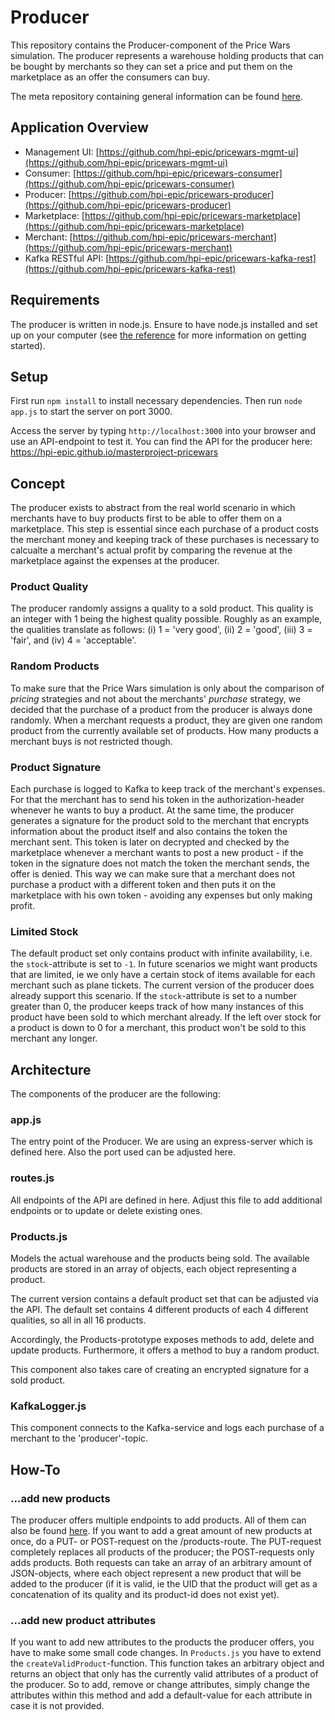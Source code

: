 # Producer

This repository contains the Producer-component of the Price Wars simulation. The producer represents a warehouse holding products that can be bought by merchants so they can set a price and put them on the marketplace as an offer the consumers can buy.

The meta repository containing general information can be found [here](https://github.com/hpi-epic/masterproject-pricewars).

## Application Overview
* Management UI: [https://github.com/hpi-epic/pricewars-mgmt-ui](https://github.com/hpi-epic/pricewars-mgmt-ui)
* Consumer: [https://github.com/hpi-epic/pricewars-consumer](https://github.com/hpi-epic/pricewars-consumer)
* Producer: [https://github.com/hpi-epic/pricewars-producer](https://github.com/hpi-epic/pricewars-producer)
* Marketplace: [https://github.com/hpi-epic/pricewars-marketplace](https://github.com/hpi-epic/pricewars-marketplace)
* Merchant: [https://github.com/hpi-epic/pricewars-merchant](https://github.com/hpi-epic/pricewars-merchant)
* Kafka RESTful API: [https://github.com/hpi-epic/pricewars-kafka-rest](https://github.com/hpi-epic/pricewars-kafka-rest)

## Requirements
The producer is written in node.js. Ensure to have node.js installed and set up on your computer (see [the reference](https://nodejs.org/en/) for more information on getting started).

## Setup
First run ```npm install``` to install necessary dependencies. Then run ```node app.js``` to start the server on port 3000.

Access the server by typing ```http://localhost:3000``` into your browser and use an API-endpoint to test it. You can find the API for the producer here: https://hpi-epic.github.io/masterproject-pricewars

## Concept
The producer exists to abstract from the real world scenario in which merchants have to buy products first to be able to offer them on a marketplace. This step is essential since each purchase of a product costs the merchant money and keeping track of these purchases is necessary to calcualte a merchant's actual profit by comparing the revenue at the marketplace against the expenses at the producer.

### Product Quality
The producer randomly assigns a quality to a sold product. This quality is an integer with 1 being the highest quality possible.
Roughly as an example, the qualities translate as follows: (i) 1 = 'very good', (ii) 2 = 'good', (iii) 3 = 'fair', and (iv) 4 = 'acceptable'.

### Random Products
To make sure that the Price Wars simulation is only about the comparison of *pricing* strategies and not about the merchants' *purchase* strategy, we decided that the purchase of a product from the producer is always done randomly. When a merchant requests a product, they are given one random product from the currently available set of products. How many products a merchant buys is not restricted though. 

### Product Signature
Each purchase is logged to Kafka to keep track of the merchant's expenses. For that the merchant has to send his token in the authorization-header whenever he wants to buy a product. At the same time, the producer generates a signature for the product sold to the merchant that encrypts information about the product itself and also contains the token the merchant sent. This token is later on decrypted and checked by the marketplace whenever a merchant wants to post a new product - if the token in the signature does not match the token the merchant sends, the offer is denied. This way we can make sure that a merchant does not purchase a product with a different token and then puts it on the marketplace with his own token - avoiding any expenses but only making profit. 

### Limited Stock
The default product set only contains product with infinite availability, i.e. the `stock`-attribute is set to `-1`. In future scenarios we might want products that are limited, ie we only have a certain stock of items available for each merchant such as plane tickets. The current version of the producer does already support this scenario. If the `stock`-attribute is set to a number greater than 0, the producer keeps track of how many instances of this product have been sold to which merchant already. If the left over stock for a product is down to 0 for a merchant, this product won't be sold to this merchant any longer. 

## Architecture
The components of the producer are the following:
### app.js 
The entry point of the Producer. We are using an express-server which is defined here. Also the port used can be adjusted here. 

### routes.js
All endpoints of the API are defined in here. Adjust this file to add additional endpoints or to update or delete existing ones.

### Products.js 
Models the actual warehouse and the products being sold. The available products are stored in an array of objects, each object representing a product. 

The current version contains a default product set that can be adjusted via the API. The default set contains 4 different products of each 4 different qualities, so all in all 16 products. 

Accordingly, the Products-prototype exposes methods to add, delete and update products. Furthermore, it offers a method to buy a random product.

This component also takes care of creating an encrypted signature for a sold product. 

### KafkaLogger.js
This component connects to the Kafka-service and logs each purchase of a merchant to the 'producer'-topic.

## How-To

### ...add new products
The producer offers multiple endpoints to add products. All of them can also be found [here](https://hpi-epic.github.io/masterproject-pricewars). If you want to add a great amount of new products at once, do a PUT- or POST-request on the /products-route. The PUT-request completely replaces all products of the producer; the POST-requests only adds products. Both requests can take an array of an arbitrary amount of JSON-objects, where each object represent a new product that will be added to the producer (if it is valid, ie the UID that the product will get as a concatenation of its quality and its product-id does not exist yet).

### ...add new product attributes
If you want to add new attributes to the products the producer offers, you have to make some small code changes. In `Products.js` you have to extend the `createValidProduct`-function. This function takes an arbitrary object and returns an object that only has the currently valid attributes of a product of the producer. So to add, remove or change attributes, simply change the attributes within this method and add a default-value for each attribute in case it is not provided. 
